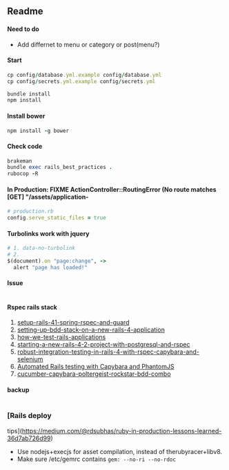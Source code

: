 ## Readme

#### Need to do

* Add differnet to menu or category or post(menu?)


#### Start

```ruby
cp config/database.yml.example config/database.yml
cp config/secrets.yml.example config/secrets.yml

bundle install
npm install
```

#### Install bower

```ruby
npm install -g bower
```

#### Check code

```ruby
brakeman
bundle exec rails_best_practices .
rubocop -R
```

#### In Production: FIXME ActionController::RoutingError (No route matches [GET] "/assets/application-

```ruby
# production.rb
config.serve_static_files = true
```

#### Turbolinks work with jquery

```ruby
# 1. data-no-turbolink
# 2.
$(document).on "page:change", ->
  alert "page has loaded!"
```

#### Issue

```ruby
```

#### Rspec rails stack

1. [setup-rails-41-spring-rspec-and-guard](http://girders.org/blog/2014/02/06/setup-rails-41-spring-rspec-and-guard/)
2. [setting-up-bdd-stack-on-a-new-rails-4-application](https://semaphoreci.com/blog/2013/08/14/setting-up-bdd-stack-on-a-new-rails-4-application.html)
3. [how-we-test-rails-applications](https://robots.thoughtbot.com/how-we-test-rails-applications)
4. [starting-a-new-rails-4-2-project-with-postgresql-and-rspec](http://sudo-science.com/starting-a-new-rails-4-2-project-with-postgresql-and-rspec/)
5. [robust-integration-testing-in-rails-4-with-rspec-capybara-and-selenium](http://stefan.haflidason.com/robust-integration-testing-in-rails-4-with-rspec-capybara-and-selenium/)
6. [Automated Rails testing with Capybara and PhantomJS](http://mikec.me/posts/11)
7. [cucumber-capybara-poltergeist-rockstar-bdd-combo](http://shashikantjagtap.net/cucumber-capybara-poltergeist-rockstar-bdd-combo/)


#### backup

```ruby

```

### [Rails deploy
tips](https://medium.com/@rdsubhas/ruby-in-production-lessons-learned-36d7ab726d99)

* Use nodejs+execjs for asset compilation, instead of
  therubyracer+libv8.
* Make sure /etc/gemrc contains `gem: --no-ri --no-rdoc`
